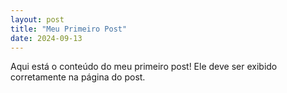 ```yaml
---
layout: post
title: "Meu Primeiro Post"
date: 2024-09-13
---
```


Aqui está o conteúdo do meu primeiro post! Ele deve ser exibido corretamente na página do post.
